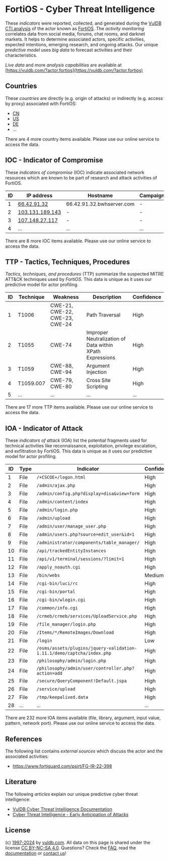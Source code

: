 # FortiOS - Cyber Threat Intelligence

These _indicators_ were reported, collected, and generated during the [VulDB CTI analysis](https://vuldb.com/?kb.cti) of the actor known as [FortiOS](https://vuldb.com/?actor.fortios). The _activity monitoring_ correlates data from social media, forums, chat rooms, and darknet markets. It helps to determine associated actors, specific activities, expected intentions, emerging research, and ongoing attacks. Our unique _predictive model_ uses _big data_ to forecast activities and their characteristics.

_Live data_ and more _analysis capabilities_ are available at [https://vuldb.com/?actor.fortios](https://vuldb.com/?actor.fortios)

## Countries

These _countries_ are directly (e.g. origin of attacks) or indirectly (e.g. access by proxy) associated with FortiOS:

* [CN](https://vuldb.com/?country.cn)
* [US](https://vuldb.com/?country.us)
* [DE](https://vuldb.com/?country.de)
* ...

There are 4 more country items available. Please use our online service to access the data.

## IOC - Indicator of Compromise

These _indicators of compromise_ (IOC) indicate associated network resources which are known to be part of research and attack activities of FortiOS.

ID | IP address | Hostname | Campaign | Confidence
-- | ---------- | -------- | -------- | ----------
1 | [66.42.91.32](https://vuldb.com/?ip.66.42.91.32) | 66.42.91.32.bwhserver.com | - | High
2 | [103.131.189.143](https://vuldb.com/?ip.103.131.189.143) | - | - | High
3 | [107.148.27.117](https://vuldb.com/?ip.107.148.27.117) | - | - | High
4 | ... | ... | ... | ...

There are 8 more IOC items available. Please use our online service to access the data.

## TTP - Tactics, Techniques, Procedures

_Tactics, techniques, and procedures_ (TTP) summarize the suspected MITRE ATT&CK techniques used by _FortiOS_. This data is unique as it uses our predictive model for actor profiling.

ID | Technique | Weakness | Description | Confidence
-- | --------- | -------- | ----------- | ----------
1 | T1006 | CWE-21, CWE-22, CWE-23, CWE-24 | Path Traversal | High
2 | T1055 | CWE-74 | Improper Neutralization of Data within XPath Expressions | High
3 | T1059 | CWE-88, CWE-94 | Argument Injection | High
4 | T1059.007 | CWE-79, CWE-80 | Cross Site Scripting | High
5 | ... | ... | ... | ...

There are 17 more TTP items available. Please use our online service to access the data.

## IOA - Indicator of Attack

These _indicators of attack_ (IOA) list the potential fragments used for technical activities like reconnaissance, exploitation, privilege escalation, and exfiltration by FortiOS. This data is unique as it uses our predictive model for actor profiling.

ID | Type | Indicator | Confidence
-- | ---- | --------- | ----------
1 | File | `/+CSCOE+/logon.html` | High
2 | File | `/admin/ajax.php` | High
3 | File | `/admin/config.php?display=disa&view=form` | High
4 | File | `/admin/content/index` | High
5 | File | `/admin/login.php` | High
6 | File | `/admin/upload` | High
7 | File | `/admin/user/manage_user.php` | High
8 | File | `/admin/users.php?source=edit_user&id=1` | High
9 | File | `/administrator/components/table_manager/` | High
10 | File | `/api/trackedEntityInstances` | High
11 | File | `/api/v1/terminal/sessions/?limit=1` | High
12 | File | `/apply_noauth.cgi` | High
13 | File | `/bin/webs` | Medium
14 | File | `/cgi-bin/luci/rc` | High
15 | File | `/cgi-bin/portal` | High
16 | File | `/cgi-bin/wlogin.cgi` | High
17 | File | `/common/info.cgi` | High
18 | File | `/crmeb/crmeb/services/UploadService.php` | High
19 | File | `/file_manager/login.php` | High
20 | File | `/Items/*/RemoteImages/Download` | High
21 | File | `/login` | Low
22 | File | `/osms/assets/plugins/jquery-validation-1.11.1/demo/captcha/index.php` | High
23 | File | `/philosophy/admin/login.php` | High
24 | File | `/philosophy/admin/user/controller.php?action=add` | High
25 | File | `/secure/QueryComponent!Default.jspa` | High
26 | File | `/service/upload` | High
27 | File | `/tmp/keepalived.data` | High
28 | ... | ... | ...

There are 232 more IOA items available (file, library, argument, input value, pattern, network port). Please use our online service to access the data.

## References

The following list contains _external sources_ which discuss the actor and the associated activities:

* https://www.fortiguard.com/psirt/FG-IR-22-398

## Literature

The following _articles_ explain our unique predictive cyber threat intelligence:

* [VulDB Cyber Threat Intelligence Documentation](https://vuldb.com/?kb.cti)
* [Cyber Threat Intelligence - Early Anticipation of Attacks](https://www.scip.ch/en/?labs.20201022)

## License

(c) [1997-2024](https://vuldb.com/?kb.changelog) by [vuldb.com](https://vuldb.com/?kb.about). All data on this page is shared under the license [CC BY-NC-SA 4.0](https://creativecommons.org/licenses/by-nc-sa/4.0/). Questions? Check the [FAQ](https://vuldb.com/?kb.faq), read the [documentation](https://vuldb.com/?kb) or [contact us](https://vuldb.com/?contact)!
